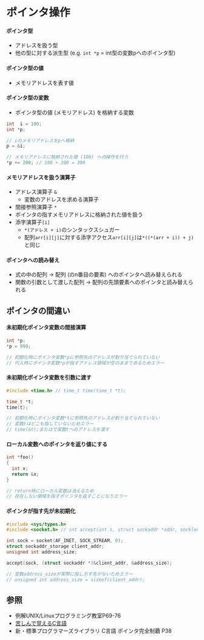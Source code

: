 # ポインタ操作
#### ポインタ型
- アドレスを扱う型
- 他の型に対する派生型 (e.g. `int *p` = int型の変数pへのポインタ型)

#### ポインタ型の値
- メモリアドレスを表す値

#### ポインタ型の変数
- ポインタ型の値 (メモリアドレス) を格納する変数

```c
int  i = 100;
int *p;

// iのメモリアドレスをpへ格納
p = &i;

// メモリアドレスに格納された値 (100) への操作を行う
*p += 200; // 100 + 200 = 300
```

#### メモリアドレスを扱う演算子
- アドレス演算子 `&`
  - 変数のアドレスを求める演算子
- 間接参照演算子 `*`
 - ポインタの指すメモリアドレスに格納された値を扱う
- 添字演算子`[i]`
  - `*(アドレス + i)`のシンタックスシュガー
  - 配列`arr[i][j]`に対する添字アクセス`arr[i][j]`は`*((*(arr + i)) + j)`と同じ

#### ポインタへの読み替え
- 式の中の配列 -> 配列 (のn番目の要素) へのポインタへ読み替えられる
- 関数の引数として渡した配列 -> 配列の先頭要素へのポインタと読み替えられる

## ポインタの間違い
#### 未初期化ポインタ変数の間接演算
```c
int *p;
*p = 999;

// 初期化時にポインタ変数*pに参照先のアドレスが割り当てられていない
// 代入時にポインタ変数*pが指すアドレス領域が空のままであるためエラー
```

#### 未初期化ポインタ変数を引数に渡す
```c
#include <time.h> // time_t time(time_t *t);

time_t *t;
time(t);

// 初期化時にポインタ変数*tに参照先のアドレスが割り当てられていない
// 変数tはどこも指していないためエラー
// time(&t);またはで変数tへのアドレスを渡す
```

#### ローカル変数へのポインタを返り値にする
```c
int *foo()
{
  int x;
  return &x;
}

// return時にローカル変数は消えるため
// 存在しない領域を指すポインタを返すことになりエラー
```

#### ポインタが指す先が未初期化
```c
#include <sys/types.h>
#include <socket.h> // int accept(int s, struct sockaddr *addr, socklen_t *addrlen);

int sock = socket(AF_INET, SOCK_STREAM, 0);
struct sockaddr_storage client_addr;
unsigned int address_size;

accept(sock, (struct sockaddr *)&client_addr, &address_size);

// 変数address_sizeが実際に指し示す先がないためエラー
// unsigned int address_size = sizeof(client_addr);
```

## 参照
- 例解UNIX/Linuxプログラミング教室P69-76
- [苦しんで覚えるC言語](https://9cguide.appspot.com/index.html)
- 新・標準プログラマーズライブラリ C言語 ポインタ完全制覇 P38
